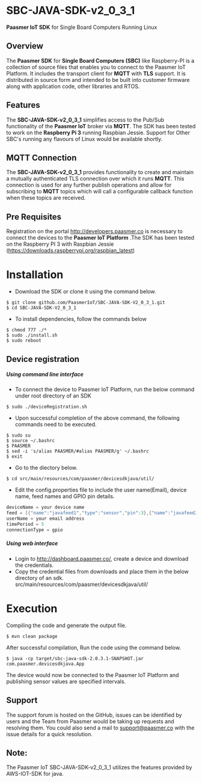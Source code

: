 # SBC-JAVA-SDK-v2_0_3_1
**Paasmer IoT SDK** for Single Board Computers Running Linux

## Overview

The **Paasmer SDK** for **Single Board Computers (SBC)** like Raspberry-PI is a collection of source files that enables you to connect to the Paasmer IoT Platform. It includes the transport client for **MQTT** with **TLS** support.  It is distributed in source form and intended to be built into customer firmware along with application code, other libraries and RTOS.

## Features

The **SBC-JAVA-SDK-v2_0_3_1** simplifies access to the Pub/Sub functionality of the **Paasmer IoT** broker via **MQTT**. The SDK has been tested to work on the **Raspberry Pi 3** running Raspbian Jessie. Support for Other SBC's running any flavours of Linux would be available shortly.

## MQTT Connection

The **SBC-JAVA-SDK-v2_0_3_1** provides functionality to create and maintain a mutually authenticated TLS connection over which it runs **MQTT**. This connection is used for any further publish operations and allow for subscribing to **MQTT** topics which will call a configurable callback function when these topics are received.

## Pre Requisites

Registration on the portal http://developers.paasmer.co is necessary to connect the devices to the **Paasmer IoT Platform** .The SDK has been tested on the Raspberry PI 3 with Raspbian Jessie (https://downloads.raspberrypi.org/raspbian_latest)

# Installation

* Download the SDK or clone it using the command below.

```
$ git clone github.com/PaasmerIoT/SBC-JAVA-SDK-V2_0_3_1.git
$ cd SBC-JAVA-SDK-V2_0_3_1
```

* To install dependencies, follow the commands below

```
$ chmod 777 ./*
$ sudo ./install.sh
$ sudo reboot
```
## Device registration

##### Using command line interface
* To connect the device to Paasmer IoT Platform, run the below command under root directory of an SDK

```
$ sudo ./deviceRegistration.sh
```

* Upon successful completion of the above command, the following commands need to be executed.

```
$ sudo su
$ source ~/.bashrc
$ PAASMER
$ sed -i 's/alias PAASMER/#alias PAASMER/g' ~/.bashrc
$ exit
```

* Go to the diectory below.
```
$ cd src/main/resources/com/paasmer/devicesdkjava/util/
```

* Edit the config.properties file to include the user name(Email), device name, feed names and GPIO pin details.
```java
deviceName = your device name
feed = [{"name":"javafeed1","type":"sensor","pin":3},{"name":"javafeed2","type":"actuator","pin":5}]
userName = your email address
timePeriod = 5
connectionType = gpio
```
##### Using web interface
* Login to http://dashboard.paasmer.co/, create a device and download the credentials. 
* Copy the credential files from downloads and place them in the below directory of an sdk. 
src/main/resources/com/paasmer/devicesdkjava/util/

# Execution
 Compiling the code and generate the output file.
```
$ mvn clean package
```

 After successful compilation, Run the code using the command below.
```
$ java -cp target/sbc-java-sdk-2.0.3.1-SNAPSHOT.jar com.paasmer.devicesdkjava.App
```
The device would now be connected to the Paasmer IoT Platform and publishing sensor values are specified intervals.

## Support
The support forum is hosted on the GitHub, issues can be identified by users and the Team from Paasmer would be taking up requests and resolving them. You could also send a mail to support@paasmer.co with the issue details for a quick resolution.

## Note:

The Paasmer IoT SBC-JAVA-SDK-v2_0_3_1 utilizes the features provided by AWS-IOT-SDK for java.
